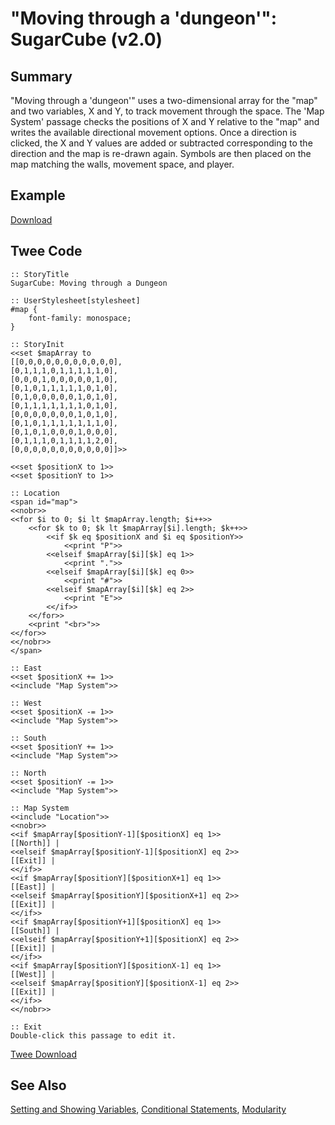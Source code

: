 # "Moving through a 'dungeon'": SugarCube (v2.0)

## Summary

"Moving through a 'dungeon'" uses a two-dimensional array for the "map" and two variables, X and Y, to track movement through the space. The 'Map System' passage checks the positions of X and Y relative to the "map" and writes the available directional movement options. Once a direction is clicked, the X and Y values are added or subtracted corresponding to the direction and the map is re-drawn again. Symbols are then placed on the map matching the walls, movement space, and player.

## Example

[Download](sugarcube_dungeonmoving_example.html)

## Twee Code

```twee
:: StoryTitle
SugarCube: Moving through a Dungeon

:: UserStylesheet[stylesheet]
#map {
    font-family: monospace;
}

:: StoryInit
<<set $mapArray to
[[0,0,0,0,0,0,0,0,0,0,0],
[0,1,1,1,0,1,1,1,1,1,0],
[0,0,0,1,0,0,0,0,0,1,0],
[0,1,0,1,1,1,1,1,0,1,0],
[0,1,0,0,0,0,0,1,0,1,0],
[0,1,1,1,1,1,1,1,0,1,0],
[0,0,0,0,0,0,0,1,0,1,0],
[0,1,0,1,1,1,1,1,1,1,0],
[0,1,0,1,0,0,0,1,0,0,0],
[0,1,1,1,0,1,1,1,1,2,0],
[0,0,0,0,0,0,0,0,0,0,0]]>>

<<set $positionX to 1>>
<<set $positionY to 1>>

:: Location
<span id="map">
<<nobr>>
<<for $i to 0; $i lt $mapArray.length; $i++>>
    <<for $k to 0; $k lt $mapArray[$i].length; $k++>>
        <<if $k eq $positionX and $i eq $positionY>>
            <<print "P">>
        <<elseif $mapArray[$i][$k] eq 1>>
            <<print ".">>
        <<elseif $mapArray[$i][$k] eq 0>>
            <<print "#">>
        <<elseif $mapArray[$i][$k] eq 2>>
            <<print "E">>
        <</if>>
    <</for>>
    <<print "<br>">>
<</for>>
<</nobr>>
</span>

:: East
<<set $positionX += 1>>
<<include "Map System">>

:: West
<<set $positionX -= 1>>
<<include "Map System">>

:: South
<<set $positionY += 1>>
<<include "Map System">>

:: North
<<set $positionY -= 1>>
<<include "Map System">>

:: Map System
<<include "Location">>
<<nobr>>
<<if $mapArray[$positionY-1][$positionX] eq 1>>
[[North]] |
<<elseif $mapArray[$positionY-1][$positionX] eq 2>>
[[Exit]] |
<</if>>
<<if $mapArray[$positionY][$positionX+1] eq 1>>
[[East]] |
<<elseif $mapArray[$positionY][$positionX+1] eq 2>>
[[Exit]] |
<</if>>
<<if $mapArray[$positionY+1][$positionX] eq 1>>
[[South]] |
<<elseif $mapArray[$positionY+1][$positionX] eq 2>>
[[Exit]] |
<</if>>
<<if $mapArray[$positionY][$positionX-1] eq 1>>
[[West]] |
<<elseif $mapArray[$positionY][$positionX-1] eq 2>>
[[Exit]] |
<</if>>
<</nobr>>

:: Exit
Double-click this passage to edit it.

```

[Twee Download](sugarcube_dungeonmoving_twee.txt)

## See Also

[Setting and Showing Variables](../../settingandshowing/sugarcube/sugarcube_settingandshowing.md),
[Conditional Statements](../../conditionalstatements/sugarcube/sugarcube_conditionalstatements.md), [Modularity](../../modularity/sugarcube/sugarcube_modularity.md)
